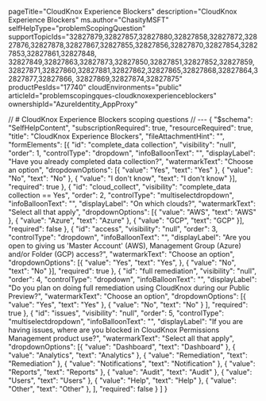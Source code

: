 pageTitle="CloudKnox Experience Blockers"
description="CloudKnox Experience Blockers"
ms.author="ChasityMSFT"
selfHelpType="problemScopingQuestion"
supportTopicIds="32827879,32827857,32827880,32827858,32827872,32827876,32827878,32827867,32827855,32827856,32827870,32827854,32827853,32827861,32827848,
32827849,32827863,32827873,32827850,32827851,32827852,32827859,32827871,32827860,32827881,32827862,32827865,32827868,32827864,32827877,32827866,
32827869,32827874,32827875"
productPesIds="17740"
cloudEnvironments="public"
articleId="problemscopingques-cloudknoxexperienceblockers"
	ownershipId="AzureIdentity_AppProxy"

// # CloudKnox Experience Blockers scoping questions
// ---
{
	 "$schema": "SelfHelpContent",
	  "subscriptionRequired": true,
	  "resourceRequired": true,
		"title": "CloudKnox Experience Blockers",
		"fileAttachmentHint": "",
		"formElements": [{
			"id": "complete_data collection",
			"visibility": "null",
			"order": 1,
			"controlType": "dropdown",
			"infoBalloonText": "",
			"displayLabel": "Have you already completed data collection?",
			"watermarkText": "Choose an option",
			"dropdownOptions": [{
				"value": "Yes",
				"text": "Yes"
			}, {
				"value": "No",
				"text": "No"
			}, {
				"value": "I don't know",
				"text": "I don't know"
			}],
			"required": true
		}, {
				"id": "cloud_collect",
				"visibility": "complete_data collection == Yes",
				"order": 2,
				"controlType": "multiselectdropdown",
				"infoBalloonText": "",
				"displayLabel": "On which clouds?",
				"watermarkText": "Select all that apply",
				"dropdownOptions": [{
					"value": "AWS",
					"text": "AWS"
				}, {
					"value": "Azure",
					"text": "Azure"
				}, {
					"value": "GCP",
					"text": "GCP"
				}],
				"required": false
			},  {
				"id": "access",
				"visibility": "null",
				"order": 3,
				"controlType": "dropdown",
				"infoBalloonText": "",
				"displayLabel": "Are you open to giving us 'Master Account' (AWS), Management Group (Azure) and/or Folder (GCP) access?",
				"watermarkText": "Choose an option",
				"dropdownOptions": [{
					"value": "Yes",
					"text": "Yes",
				}, {
					"value": "No",
					"text": "No"
				}],
			"required": true
			}, {
				"id": "full remediation",
				"visibility": "null",
				"order": 4,
				"controlType": "dropdown",
				"infoBalloonText": "",
				"displayLabel": "Do you plan on doing full remediation using CloudKnox during our Public Preview?",
				"watermarkText": "Choose an option",
				"dropdownOptions": [{
					"value": "Yes",
					"text": "Yes"
				}, {
					"value": "No",
					"text": "No"
					}
				],
				"required": true
				},  {
				"id": "issues",
				"visibility": "null",
				"order": 5,
				"controlType": "multiselectdropdown",
				"infoBalloonText": "",
				"displayLabel": "If you are having issues, where are you blocked in CloudKnox Permissions Management product use?",
				"watermarkText": "Select all that apply",
				"dropdownOptions": [{
						"value": "Dashboard",
						"text": "Dashboard"
					}, {
						"value": "Analytics",
						"text": "Analytics"
					}, {
						"value": "Remediation",
						"text": "Remediation"
					}, {
						"value": "Notifications",
						"text": "Notification"
					}, {
						"value": "Reports",
						"text": "Reports"
					}, {
						"value": "Audit",
						"text": "Audit"
					}, {
						"value": "Users",
						"text": "Users"
					}, {
						"value": "Help",
						"text": "Help"
					}, {
						"value": "Other",
						"text": "Other"
					}, 
				],
				"required": false
			} ]
		}